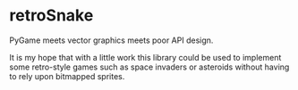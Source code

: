 retroSnake
==========

PyGame meets vector graphics meets poor API design.

It is my hope that with a little work this library could be used to
implement some retro-style games such as space invaders or asteroids
without having to rely upon bitmapped sprites.
